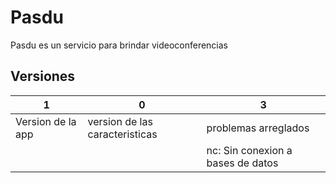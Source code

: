 # Pasdu

Pasdu es un servicio para brindar videoconferencias

## Versiones
| 1  | 0 | 3 |
| ------------- | ------------- |------------- |
| Version de la app | version de las caracteristicas | problemas arreglados |
| | | nc: Sin conexion a bases de datos |